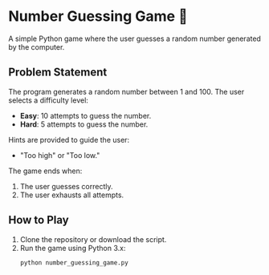 # Number Guessing Game 🎲

A simple Python game where the user guesses a random number generated by the computer.

## Problem Statement
The program generates a random number between 1 and 100. The user selects a difficulty level:
- **Easy**: 10 attempts to guess the number.
- **Hard**: 5 attempts to guess the number.

Hints are provided to guide the user:
- "Too high" or "Too low."

The game ends when:
1. The user guesses correctly.
2. The user exhausts all attempts.

## How to Play
1. Clone the repository or download the script.
2. Run the game using Python 3.x:
   ```bash
   python number_guessing_game.py